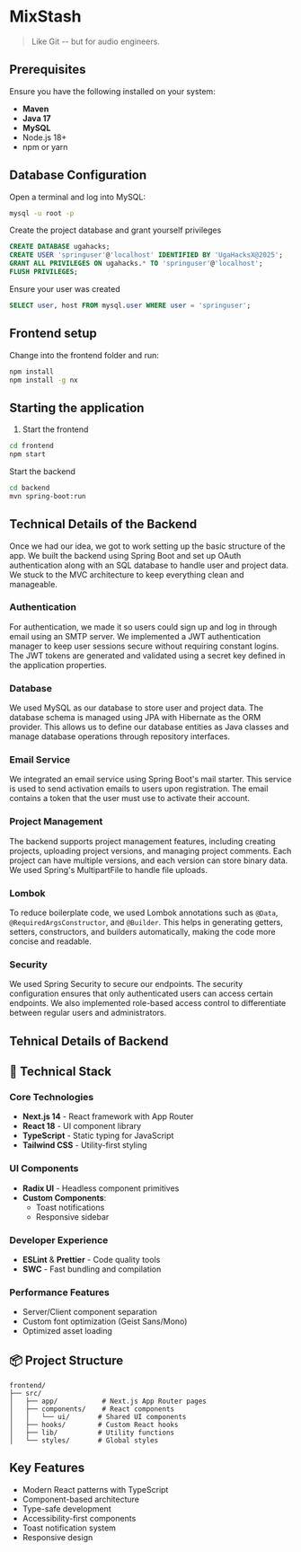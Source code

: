 # MixStash
> Like Git -- but for audio engineers.


## Prerequisites
Ensure you have the following installed on your system:
- **Maven**
- **Java 17**
- **MySQL**
- Node.js 18+
- npm or yarn


## Database Configuration

Open a terminal and log into MySQL:
   ```sh
   mysql -u root -p
   ```
Create the project database and grant yourself privileges
```sql
CREATE DATABASE ugahacks;
CREATE USER 'springuser'@'localhost' IDENTIFIED BY 'UgaHacksX@2025';
GRANT ALL PRIVILEGES ON ugahacks.* TO 'springuser'@'localhost';
FLUSH PRIVILEGES;
```

Ensure your user was created
```sql
SELECT user, host FROM mysql.user WHERE user = 'springuser';
```

## Frontend setup
Change into the frontend folder and run:
```sh
npm install
npm install -g nx
```

## Starting the application
1. Start the frontend
```sh
cd frontend
npm start
```

Start the backend
```sh
cd backend
mvn spring-boot:run
```

## Technical Details of the Backend

Once we had our idea, we got to work setting up the basic structure of the app. We built the backend using Spring Boot and set up OAuth authentication along with an SQL database to handle user and project data. We stuck to the MVC architecture to keep everything clean and manageable.

### Authentication
For authentication, we made it so users could sign up and log in through email using an SMTP server. We implemented a JWT authentication manager to keep user sessions secure without requiring constant logins. The JWT tokens are generated and validated using a secret key defined in the application properties.

### Database
We used MySQL as our database to store user and project data. The database schema is managed using JPA with Hibernate as the ORM provider. This allows us to define our database entities as Java classes and manage database operations through repository interfaces.

### Email Service
We integrated an email service using Spring Boot's mail starter. This service is used to send activation emails to users upon registration. The email contains a token that the user must use to activate their account.

### Project Management
The backend supports project management features, including creating projects, uploading project versions, and managing project comments. Each project can have multiple versions, and each version can store binary data. We used Spring's MultipartFile to handle file uploads.

### Lombok
To reduce boilerplate code, we used Lombok annotations such as `@Data`, `@RequiredArgsConstructor`, and `@Builder`. This helps in generating getters, setters, constructors, and builders automatically, making the code more concise and readable.

### Security
We used Spring Security to secure our endpoints. The security configuration ensures that only authenticated users can access certain endpoints. We also implemented role-based access control to differentiate between regular users and administrators.


## Tehnical Details of Backend

## 🚀 Technical Stack

### Core Technologies
- **Next.js 14** - React framework with App Router
- **React 18** - UI component library
- **TypeScript** - Static typing for JavaScript
- **Tailwind CSS** - Utility-first styling

### UI Components
- **Radix UI** - Headless component primitives
- **Custom Components**:
  - Toast notifications
  - Responsive sidebar
 
### Developer Experience
- **ESLint** & **Prettier** - Code quality tools
- **SWC** - Fast bundling and compilation

### Performance Features
- Server/Client component separation
- Custom font optimization (Geist Sans/Mono)
- Optimized asset loading

## 📦 Project Structure

```
frontend/
├── src/
│   ├── app/           # Next.js App Router pages
│   ├── components/    # React components
│   │   └── ui/       # Shared UI components
│   ├── hooks/        # Custom React hooks
│   ├── lib/          # Utility functions
│   └── styles/       # Global styles
```

## Key Features
- Modern React patterns with TypeScript
- Component-based architecture
- Type-safe development
- Accessibility-first components
- Toast notification system
- Responsive design
